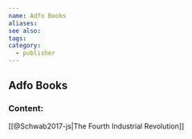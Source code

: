 ```yaml
---
name: Adfo Books
aliases:
see also:
tags:
category:
  - publisher
---
```


## Adfo Books

### Content:
[[@Schwab2017-js|The Fourth Industrial Revolution]]